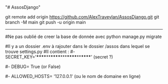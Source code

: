 "# AssosDjango"

git remote add origin https://github.com/AlexTraveylan/AssosDjango.git
git branch -M main
git push -u origin main

---

#Ne pas oublié de creer la base de donnée avec python manage.py migrate

#Il y a un dossier .env à rajouter dans le dossier /assos dans lequel se trouve settings.py
#Il contient :
#- SECRET_KEY='****\*\*\*\*****\*\*****\*\*\*\*****\*\*\*****\*\*\*\*****\*\*****\*\*\*\*****' (secret ?)

#- DEBUG= True (or False)

#- ALLOWED_HOSTS= '127.0.0.1' (ou le nom de domaine en ligne)
